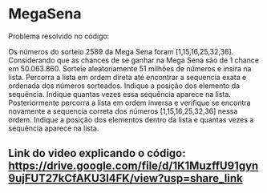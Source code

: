 # MegaSena

Problema resolvido no código:

Os números do sorteio 2589 da Mega Sena foram  [1,15,16,25,32,36]. Considerando que as chances de se ganhar na Mega Sena são de 1 chance em 50.063.860. Sorteie aleatoriamente 51 milhões de números e insira na lista. Percorra a lista em ordem direta até encontrar a sequencia exata e ordenada dos números sorteados. Indique a posição dos elemento da sequência. Indique quantas vezes essa sequência aparece na lista. Posteriormente percorra a lista em ordem inversa e verifique se encontra novamente a sequencia correta dos números [1,15,16,25,32,36] nessa ordem. Indique a posição dos elementos dentro da lista e quantas vezes a sequência aparece na lista.

## Link do video explicando o código: https://drive.google.com/file/d/1K1MuzffU91gyn9ujFUT27kCfAKU3l4FK/view?usp=share_link
